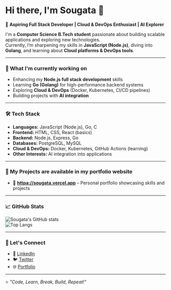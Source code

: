 # Hi there, I'm Sougata 👋

🚀 **Aspiring Full Stack Developer | Cloud & DevOps Enthusiast | AI Explorer**

I'm a **Computer Science B.Tech student** passionate about building scalable applications and exploring new technologies.  
Currently, I’m sharpening my skills in **JavaScript (Node.js)**, diving into **Golang**, and learning about **Cloud platforms & DevOps tools**.  

---

### 🌱 What I'm currently working on
- Enhancing my **Node.js full stack development** skills
- Learning **Go (Golang)** for high-performance backend systems
- Exploring **Cloud & DevOps** (Docker, Kubernetes, CI/CD pipelines)
- Building projects with **AI integration**

---

### 🛠️ Tech Stack
- **Languages:** JavaScript (Node.js), Go, C  
- **Frontend:** HTML, CSS, React (basics)  
- **Backend:** Node.js, Express, Go  
- **Databases:** PostgreSQL, MySQL  
- **Cloud & DevOps:** Docker, Kubernetes, GitHub Actions (learning)  
- **Other Interests:** AI integration into applications  

---

### 📌 My Projects are available in my portfolio website
- 🔹 **[httpa://sougata.vercel.app](https://sougata.vercel.app)** – Personal portfolio showcasing skills and projects  
 

---

### 📈 GitHub Stats
![Sougata's GitHub stats](https://github-readme-stats.vercel.app/api?username=maitysougata&show_icons=true&theme=radical)  
![Top Langs](https://github-readme-stats.vercel.app/api/top-langs/?username=maitysougata&layout=compact&theme=radical)

---

### 🤝 Let's Connect
- 💼 [LinkedIn](https://www.linkedin.com/in/sougata-maity-b1653b2b1/)  
- 🐦 [Twitter](https://x.com/Mr_Shelby0030)  
- 🌐 [Portfolio](https://sougata.vercel.app)  

---

⭐️ _"Code, Learn, Break, Build, Repeat!"_
